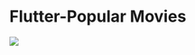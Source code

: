 # Flutter-Popular Movies
![](https://www.lawrenceprospera.org/images/quintana/Page_Under_Construction.jpg)
